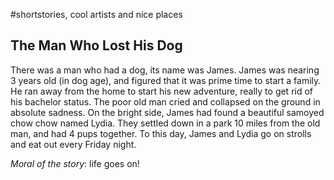 #shortstories, cool artists and nice places
## The Man Who Lost His Dog 
There was a man who had a dog, its name was James. James was nearing 3 years old (in dog age), and figured that it was prime time to start a family. He ran away from the home to start his new adventure, really to get rid of his bachelor status. The poor old man cried and collapsed on the ground in absolute sadness. On the bright side, James had found a beautiful samoyed chow chow named Lydia. They settled down in a park 10 miles from the old man, and had 4 pups together. To this day, James and Lydia go on strolls and eat out every Friday night. 

*Moral of the story*: life goes on!
